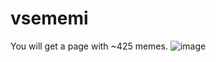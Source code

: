 # vsememi

You will get a page with ~425 memes. 
![image](https://user-images.githubusercontent.com/52705623/199915971-1c846b00-4222-47fa-8602-990a67ab068c.png)
